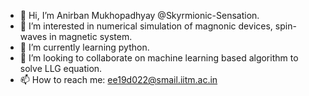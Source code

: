 - 👋 Hi, I’m Anirban Mukhopadhyay @Skyrmionic-Sensation.
- 👀 I’m interested in numerical simulation of magnonic devices, spin-waves in magnetic system.
- 🌱 I’m currently learning python.
- 💞️ I’m looking to collaborate on machine learning based algorithm to solve LLG equation.
- 📫 How to reach me: ee19d022@smail.iitm.ac.in

<!---
Skyrmionic-Sensation/Skyrmionic-Sensation is a ✨ special ✨ repository because its `README.md` (this file) appears on your GitHub profile.
You can click the Preview link to take a look at your changes.
--->
